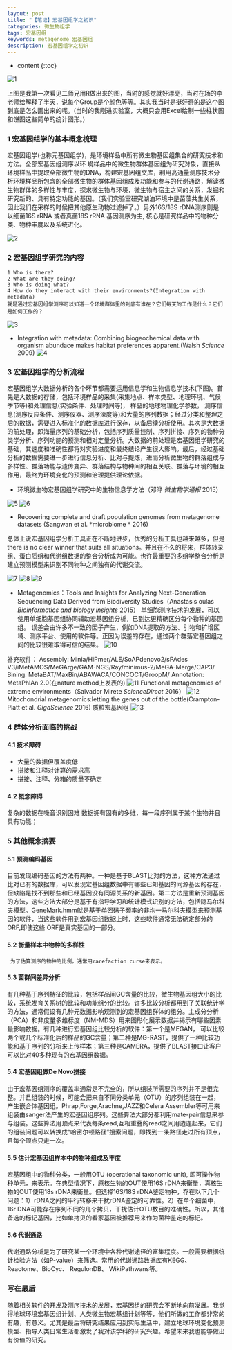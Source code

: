 ```yaml
---
layout: post
title: "【笔记】宏基因组学之初识"
categories: 微生物组学
tags: 宏基因组 
keywords: metagenome 宏基因组
description: 宏基因组学之初识
---
```


* content
{:toc}

![1](http://o7zaxp1i2.bkt.clouddn.com/1.jpg)

上图是我第一次看见二师兄用R做出来的图，当时的感觉就好漂亮，当时在场的李老师给解释了半天，说每个Group是个颜色等等。其实我当时是挺好奇的是这个图到底是怎么画出来的呢。(当时的我刚进实验室，大概只会用Excel绘制一些柱状图和饼图这些简单的统计图形。)



     
### 1 宏基因组学的基本概念梳理

宏基因组学(也称元基因组学)，是环境样品中所有微生物基因组集合的研究技术和方法。全部宏基因组测序以环
境样品中的微生物群体基因组为研究对象，直接从环境样品中提取全部微生物的DNA，构建宏基因组文库，利用高通量测序技术分析环境样品所包含的全部微生物的群体基因组成及功能和参与的代谢通路，解读微生物群体的多样性与丰度，探求微生物与环境，微生物与宿主之间的关系，发掘和研究新的、具有特定功能的基因。（我们实验室研究湖泊环境中是菌藻共生关系，因此我们在采样的时候把其他原生动物过滤掉了。）另外16S/18S 
rDNA测序则是以细菌16S rRNA 或者真菌18S rRNA 基因测序为主,
核心是研究样品中的物种分类、物种丰度以及系统进化。

![2](http://o7zaxp1i2.bkt.clouddn.com/process_of_metagenomics.jpg)

### 2 宏基因组学研究的内容
    1 Who is there? 
    2 What are they doing? 
    3 Who is doing what? 
    4 How do they interact with their environments?(Integration with metadata) 
    就是通过宏基因组学测序可以知道一个环境群体里的到底有谁在？它们每天的工作是什么？它们是如何工作的？
	
![3](http://o7zaxp1i2.bkt.clouddn.com/mg.jpg)

- Integration with metadata:
Combining biogeochemical data with organism abundace makes habitat preferences apparent.(Walsh *Science* 2009)
![4](http://o7zaxp1i2.bkt.clouddn.com/11.jpg)

### 3 宏基因组学的分析流程

宏基因组学大数据分析的各个环节都需要运用信息学和生物信息学技术(下图)。首先是大数据的存储，包括环境样品的采集(采集地点、样本类型、地理环境、气候季节等)和处理信息(实验条件、处理时间等)， 样品的地球物理化学参数， 测序信息(测序反应条件、测序仪器、测序深度等)和大量的序列数据；经过分类和整理之后的数据，需要进入标准化的数据库进行保存，以备后续分析使用。其次是大数据的前处理，即海量序列的基础分析，包括序列质量控制、序列拼接、序列的物种分类学分析、序列功能的预测和相对定量分析。大数据的前处理是宏基因组学研究的基础，其速度和准确性都将对实验进度和最终结论产生很大影响。最后，经过基础分析的数据需要进一步进行信息分析、比对与提炼，进而分析微生物的群落组成与多样性、群落功能与遗传变异、群落结构与物种间的相互关联、群落与环境的相互作用，最终为环境变化的预测和治理提供理论依据。

- 环境微生物宏基因组学研究中的生物信息学方法（邓晔 *微生物学通报* 2015）

![5](http://o7zaxp1i2.bkt.clouddn.com/9.jpg)
![6](http://o7zaxp1i2.bkt.clouddn.com/8.jpg)
- Recovering complete and draft population genomes from metagenome datasets (Sangwan et al. *microbiome * 2016)

总体上说宏基因组学分析工具正在不断地进步，优秀的分析工具也越来越多，但是there is no clear winner that suits all situations。并且在不久的将来，群体转录组、蛋白质组和代谢组数据的整合分析成为可能。也许最重要的多组学整合分析是建立预测模型来识别不同物种之间独有的代谢交流。

![7](http://o7zaxp1i2.bkt.clouddn.com/6.png)
![8](http://o7zaxp1i2.bkt.clouddn.com/12.png)
![9](http://o7zaxp1i2.bkt.clouddn.com/13.png)

- Metagenomics：Tools and Insights for Analyzing Next-Generation Sequencing Data Derived from Biodiversity Studies（Anastasis oulas *Bioinformatics and biology insights* 2015）
单细胞测序技术的发展，可以使用单细胞基因组协同辅助宏基因组分析，已到达更精确区分每个物种的基因组。
误差会由许多不一致的因子产生，例如DNA提取的方法、引物和扩增区域、测序平台、使用的软件等。正因为误差的存在，通过两个群落宏基因组之间的比较很难取得可信的结果。
![10](http://o7zaxp1i2.bkt.clouddn.com/7.png)

补充软件：
Assembly:
Minia/HiPmer/ALE/SoAPdenovo2/sPAdes V3/iMetAMOS/MeGArge/GAM-NGS/Ray/minimus-2/MeGA-Merge/CAP3/
Bining:
MetaBAT/MaxBin/ABAWACA/CONCOCT/GroopM/
Annotation:
MetaPhlAn 2.0(在nature method上发表的)
![11](http://o7zaxp1i2.bkt.clouddn.com/2.png)
Functional metagenomics of extreme environments（Salvador Mirete *ScienceDirect* 2016）
![12](http://o7zaxp1i2.bkt.clouddn.com/4.jpg)
Mitochondrial metagenomics:letting the genes out of the bottle(Crampton-Platt et al. *GigaScience* 2016)
质粒宏基因组
![13](http://o7zaxp1i2.bkt.clouddn.com/f701907d-fa0d-49e6-a216-7941916c0722.png)

### 4 群体分析面临的挑战

#### 4.1 技术障碍

- 大量的数据但覆盖度低   
- 拼接和注释对计算的需求高  
- 拼接、注释、分箱的质量不确定

#### 4.2 概念障碍

复杂的数据在噪音识别困难
数据拥有固有的多维，每一段序列属于某个生物并且具有功能；

### 5 其他概念摘要

#### 5.1 预测编码基因

目前发现编码基因的方法有两种。一种是基于BLAST比对的方法，这种方法通过比对已有的数据库，可以发现宏基因组数据中有哪些已知基因的同源基因的存在，但缺陷是找不到那些和已经基因没有同源关系的新基因。第二方法是重新预测基因的方法，这些方法大部分是基于有指导学习和统计模式识别的方法，包括隐马尔科夫模型。GeneMark.hmm就是基于单密码子频率的非均一马尔科夫模型来预测基因的软件，当这些软件用到宏基因组数据上时，这些软件通常无法确定部分的ORF,即使这些 ORF是真实基因的一部分。

#### 5.2 衡量样本中物种的多样性

     为了估算测序的物种的比例，通常用rarefaction curse来表示。

#### 5.3 菌群间差异分析

有几种基于序列特征的比较，包括样品间GC含量的比较，微生物基因组大小的比较，系统发育关系树的比较和功能组分的比较。许多比较分析都用到了关联统计学的方法，通常假设有几种元数据影响观测到的宏基因组群体的组分。主成分分析（PCA）和非度量多维标度（NM-MDS）用来图形化展示数据并揭示有哪些因素最影响数据。有几种进行宏基因组比较分析的软件：第一个是MEGAN， 可以比较两个或几个标准化后的样品的GC含量；第二种是MG-RAST，提供了一种比较功能和基于序列的分析来上传样本；第三种是CAMERA，提供了BLAST接口让客户可以比对40多种现有的宏基因组数据。

#### 5.4 宏基因组做De Novo拼接

由于宏基因组测序的覆盖率通常是不完全的，所以组装所需要的序列并不是很完整。并且组装的时候，可能会把来自不同分类单元（OTU）的序列组装在一起，产生嵌合体基因组。Phrap,Forge,Arachne,JAZZ和Celera Assembler等可用来组装由sanger法产生的宏基因组序列。这些算法大部分都利用mate-pair信息来参与组装。这些算法用顶点来代表每条read,互相重叠的read之间用边连起来，它们的组装问题可以转换成“哈密尔顿路径”搜索问题，即找到一条路径走过所有顶点，且每个顶点只走一次。

#### 5.5 估计宏基因组样本中的物种组成及丰度

宏基因组中的物种分类，一般用OTU (operational taxonomic unit), 即可操作物种单元，来表示。在典型情况下，原核生物的OUT使用16S rDNA来衡量，真核生物的OUT使用18s rDNA来衡量。但选择16S/18S rDNA鉴定物种，存在以下几个问题：1）rDNA之间的平行转移来干扰rDNA鉴定的可靠性。2）在单个细菌中，16r DNA可能存在序列不同的几个拷贝，干扰估计OTU数目的准确性。所以，其他备选的标记基因，比如单拷贝的看家基因被推荐用来作为菌种鉴定的标记。

#### 5.6 代谢通路

代谢通路分析是为了研究某一个环境中各种代谢途径的富集程度。一般需要根据统计检验方法（如P-value）来筛选。常用的代谢通路数据库有KEGG、Reactome、BioCyc、 RegulonDB、 WikiPathwans等。

### 写在最后

随着相关软件的开发及测序技术的发展，宏基因组的研究会不断地向前发展。我觉得地球环境宏基因组计划、人类微生物宏基组计划等等，他们所做的工作都非常的有趣，有意义。尤其是最后将研究结果应用到实际生活中，建立地球环境变化预测模型、指导人类日常生活都激发了我对该学科的研究兴趣。希望未来我也能够做出有价值的研究。